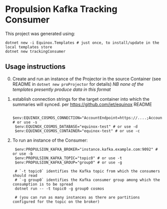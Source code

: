 # Propulsion Kafka Tracking Consumer

This project was generated using:

    dotnet new -i Equinox.Templates # just once, to install/update in the local templates store
    dotnet new trackingConsumer

## Usage instructions

0. Create and run an instance of the Projector in the source Container (see README in `dotnet new proProjector` for details)
   _NB none of the templates presently produce data in this format_

1. establish connection strings for the target container into which the summaries will synced. per https://github.com/jet/equinox README

        $env:EQUINOX_COSMOS_CONNECTION="AccountEndpoint=https://....;AccountKey=....=;" # or use -s
        $env:EQUINOX_COSMOS_DATABASE="equinox-test" # or use -d
        $env:EQUINOX_COSMOS_CONTAINER="equinox-test" # or use -c

2. To run an instance of the Consumer:

        $env:PROPULSION_KAFKA_BROKER="instance.kafka.example.com:9092" # or use -b
        $env:PROPULSION_KAFKA_TOPIC="topic0" # or use -t
        $env:PROPULSION_KAFKA_GROUP="group0" # or use -g

        # `-t topic0` identifies the Kafka topic from which the consumers should read
        # `-g group0` identifies the Kafka consumer group among which the consumption is to be spread
        dotnet run -- -t topic0 -g group0 cosmos

        # (you can run as many instances as there are partitions configured for the topic on the broker)
